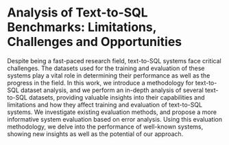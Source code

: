 # Analysis of Text-to-SQL Benchmarks: Limitations, Challenges and Opportunities

Despite being a fast-paced research field, text-to-SQL systems face critical challenges. The datasets used for the training and evaluation of these systems play a vital role in determining their performance as well as  the progress in the field. In this work, we introduce a methodology for text-to-SQL dataset analysis, and we perform an in-depth analysis of several text-to-SQL datasets, providing valuable insights into their capabilities and limitations and how they affect training and evaluation of text-to-SQL systems.  We investigate existing evaluation methods, and propose a more informative system evaluation based on error analysis. Using this evaluation methodology, we delve into the performance of well-known systems, showing new insights as well as the potential of our approach. 
